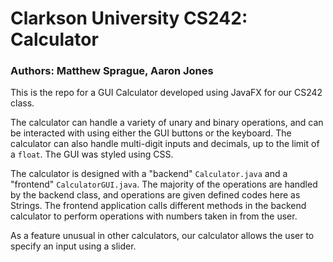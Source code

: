 # Clarkson University CS242: Calculator  

### Authors: Matthew Sprague, Aaron Jones  

This is the repo for a GUI Calculator developed using JavaFX for our CS242 class.

The calculator can handle a variety of unary and binary operations, and can be interacted with using either the GUI buttons or the keyboard.  The calculator can also handle multi-digit inputs and decimals, up to the limit of a `float`.  The GUI was styled using CSS.

The calculator is designed with a "backend" `Calculator.java` and a "frontend" `CalculatorGUI.java`.  The majority of the operations are handled by the backend class, and operations are given defined codes here as Strings.  The frontend application calls different methods in the backend calculator to perform operations with numbers taken in from the user.  

As a feature unusual in other calculators, our calculator allows the user to specify an input using a slider.  
